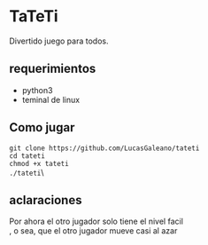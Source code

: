 # TaTeTi

Divertido juego para todos.

## requerimientos
- python3
- teminal de linux

## Como jugar
`git clone https://github.com/LucasGaleano/tateti`\
`cd tateti`\
`chmod +x tateti`\
`./tateti`\

aclaraciones
---
Por ahora el otro jugador solo tiene el nivel facil\
, o sea, que el otro jugador mueve casi al azar
